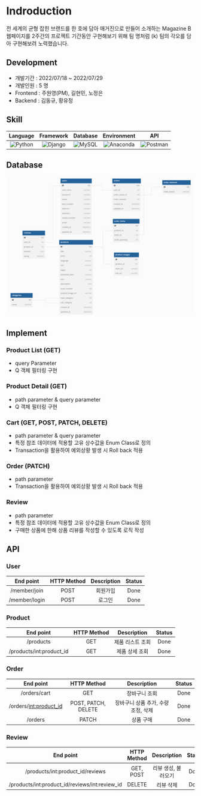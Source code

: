 # Indroduction

전 세계의 균형 잡힌 브랜드를 한 호에 담아 매거진으로 만들어 소개하는 Magazine B 웹페이지를 2주간의 프로젝트 기간동안 구현해보기 위해 팀 명처럼 (k) 팀의 각오를 담아 구현해보려 노력했습니다.

## Development

* 개발기간   : 2022/07/18 ~ 2022/07/29
* 개발인원   : 5 명
* Frontend : 주원영(PM), 길현민, 노정은
* Backend  : 김동규, 황유정

## Skill

|                                                Language                                                	|                                                   Framework                                                  	|                                                Database                                                	|                                                     Environment                                                    	|                                                    API                                                   	|
|:------------------------------------------------------------------------------------------------------:	|:------------------------------------------------------------------------------------------------------------:	|:------------------------------------------------------------------------------------------------------:	|:------------------------------------------------------------------------------------------------------------------:	|:--------------------------------------------------------------------------------------------------------:	|
| ![Python](https://img.shields.io/badge/python-3670A0?style=for-the-badge&logo=python&logoColor=ffdd54) 	| ![Django](https://img.shields.io/badge/django-%23092E20.svg?style=for-the-badge&logo=django&logoColor=white) 	| ![MySQL](https://img.shields.io/badge/mysql-%2300f.svg?style=for-the-badge&logo=mysql&logoColor=white) 	| ![Anaconda](https://img.shields.io/badge/Anaconda-%2344A833.svg?style=for-the-badge&logo=anaconda&logoColor=white) 	| ![Postman](https://img.shields.io/badge/Postman-FF6C37?style=for-the-badge&logo=postman&logoColor=white) 	|

## Database

![database](Screenshot%20from%202022-07-30%2013-31-31.png)

## Implement

### Product List (GET)

* query Parameter
* Q 객체 필터링 구현

### Product Detail (GET)

* path parameter & query parameter
* Q 객체 필터링 구현

### Cart (GET, POST, PATCH, DELETE)

* path parameter & query parameter
* 특정 참조 데이터에 적용할 고유 상수값을 Enum Class로 정의
* Transaction을 활용하여 예외상황 발생 시 Roll back 적용

### Order (PATCH)

* path parameter
* Transaction을 활용하여 예외상황 발생 시 Roll back 적용

### Review

* path parameter
* 특정 참조 데이터에 적용할 고유 상수값을 Enum Class로 정의
* 구매한 상품에 한해 상품 리뷰를 작성할 수 있도록 로직 작성

## API

### User

|   End point   	| HTTP Method 	| Description 	| Status 	|
|:-------------:	|:-----------:	|:-----------:	|:------:	|
|  /member/join 	|     POST    	|   회원가입  	|  Done  	|
| /member/login 	|     POST    	|    로그인   	|  Done  	|

### Product

|          End point         	| HTTP Method 	| Description 	| Status 	|
|:--------------------------:	|:-----------:	|:-----------:	|:------:	|
|          /products         	|     GET     	| 제품 리스트 조회 	|  Done  	|
| /products/int:product_id 	|     GET     	|  제품 상세 조회  	|  Done  	|

### Order

|         End point        	|     HTTP Method     	|             Description             	| Status 	|
|:------------------------:	|:-------------------:	|:-----------------------------------:	|:------:	|
|       /orders/cart       	|         GET         	|            장바구니 조회            	|  Done  	|
| /orders/<int:product_id> 	| POST, PATCH, DELETE 	| 장바구니 상품 추가, 수량 조정, 삭제 	|  Done  	|
| /orders | PATCH | 상품 구매 | Done |

### Review

|                    End point                   	| HTTP Method 	|     Description     	| Status 	|
|:----------------------------------------------:	|:-----------:	|:-------------------:	|:------:	|
|        /products/int:product_id/reviews        	|  GET, POST  	| 리뷰 생성, 불러오기 	|  Done  	|
| /products/int:product_id/reviews/int:review_id 	|    DELETE   	|      리뷰 삭제      	|  Done  	|